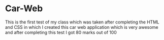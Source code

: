 # Car-Web
This is the first test of my class which was taken after completing the HTML and CSS in which I created this car web application which is very awesome and after completing this test I got 80 marks out of 100
